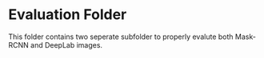 # Evaluation Folder

This folder contains two seperate subfolder to properly evalute both Mask-RCNN and DeepLab images. 
